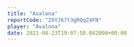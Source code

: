 ```yaml
---
title: "Avalona"
reportCode: "2XYJ67t3gRQqZ4FN"
player: "Avalona"
date: 2021-08-23T19:07:58.042000+00:00
---
```

